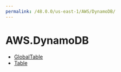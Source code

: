 ```yaml
---
permalink: /48.0.0/us-east-1/AWS/DynamoDB/
---
```


# AWS.DynamoDB



* [GlobalTable](GlobalTable.md)
* [Table](Table.md)